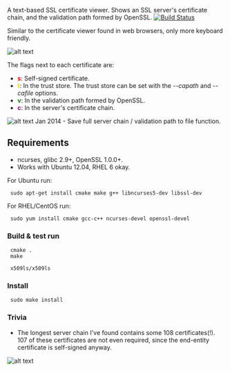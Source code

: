 A text-based SSL certificate viewer. Shows an SSL server's certificate chain, and the validation path formed by OpenSSL. [![Build Status](https://travis-ci.org/skip2/x509ls.svg?branch=master)](https://travis-ci.org/skip2/x509ls)

Similar to the certificate viewer found in web browsers, only more keyboard friendly.

![alt text](https://skip.org/x509ls/screenshot.png "x509ls screenshot")

The flags next to each certificate are:
 * <b><font color="red">s</font></b>: Self-signed certificate.
 * <b><font color="gold">t</font></b>: In the trust store. The trust store can be set with the <i>--capath</i> and <i>--cafile</i> options.
 * <b><font color="green">v</font></b>: In the validation path formed by OpenSSL.
 * <b><font color="purple">c</font></b>: In the server's certificate chain.

![alt text](https://skip.org/img/new.png "new!") Jan 2014 - Save full server chain / validation path to file function.

## Requirements

 * ncurses, glibc 2.9+, OpenSSL 1.0.0+.
 * Works with Ubuntu 12.04, RHEL 6 okay.

For Ubuntu run:
```
 sudo apt-get install cmake make g++ libncurses5-dev libssl-dev
```

For RHEL/CentOS run:
```
 sudo yum install cmake gcc-c++ ncurses-devel openssl-devel
```

### Build & test run
```
 cmake .
 make

 x509ls/x509ls
```

### Install
```
 sudo make install
```

### Trivia

 * The longest server chain I've found contains some 108 certificates(!). 107 of these certificates are not even required, since the end-entity certificate is self-signed anyway.

![alt text](https://skip.org/x509ls/long_server_chain.png "long server chain screenshot")

